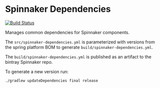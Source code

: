 Spinnaker Dependencies
======================
[![Build Status](https://api.travis-ci.org/spinnaker/spinnaker-dependencies.svg?branch=master)](https://travis-ci.org/spinnaker/spinnaker-dependencies)

Manages common dependencies for Spinnaker components.

The ``src/spinnaker-dependencies.yml`` is parameterized with versions from the spring platform BOM to generate ``build/spinnaker-dependencies.yml``.

The ``build/spinnaker-dependencies.yml`` is published as an artifact to the bintray Spinnaker repo.

To generate a new version run:

````
./gradlew updateDependencies final release
````

